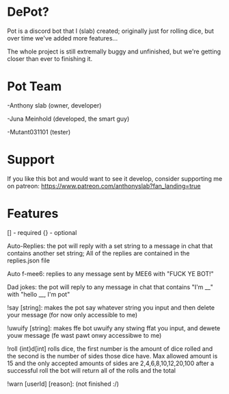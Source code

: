 # DePot?
Pot is a discord bot that I (slab) created; originally just for rolling dice, but over time we've added more features... 

The whole project is still extremally buggy and unfinished, but we're getting closer than ever to finishing it.

# Pot Team
-Anthony slab (owner, developer)

-Juna Meinhold (developed, the smart guy)

-Mutant031101 (tester)

# Support
If you like this bot and would want to see it develop, consider supporting me on patreon:
https://www.patreon.com/anthonyslab?fan_landing=true

# Features
[] - required
{} - optional

Auto-Replies: the pot will reply with a set string to a message in chat that contains another set string;
All of the replies are contained in the replies.json file

Auto f-mee6:
replies to any message sent by MEE6 with "FUCK YE BOT!"

Dad jokes: the pot will reply to any message in chat that contains "I'm __" with "hello __, I'm pot"

!say [string]: makes the pot say whatever string you input and then delete your message (for now only accessible to me) 
  
!uwuify [string]: makes ffe bot uwuify any stwing ffat you input, and dewete youw message (fe wast pawt onwy accessibwe to me)
  
!roll {int}d[int] rolls dice, the first number is the amount of dice rolled and the second is the number of sides those dice have.
Max allowed amount is 15 and the only accepted amounts of sides are 2,4,6,8,10,12,20,100
after a successful roll the bot will return all of the rolls and the total
  
!warn [userId] [reason]: (not finished :/)
